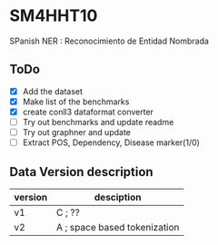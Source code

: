 # SM4HHT10

SPanish NER : Reconocimiento de Entidad Nombrada


## ToDo


- [x] Add the dataset
- [x] Make list of the benchmarks
- [x] create conll3 dataformat converter 
- [ ] Try out benchmarks and update readme
- [ ] Try out graphner and update
- [ ] Extract POS, Dependency, Disease marker(1/0) 

## Data Version description

|version|desciption|
|---|---|
|v1|C ; ??|
|v2|A ; space based tokenization |
